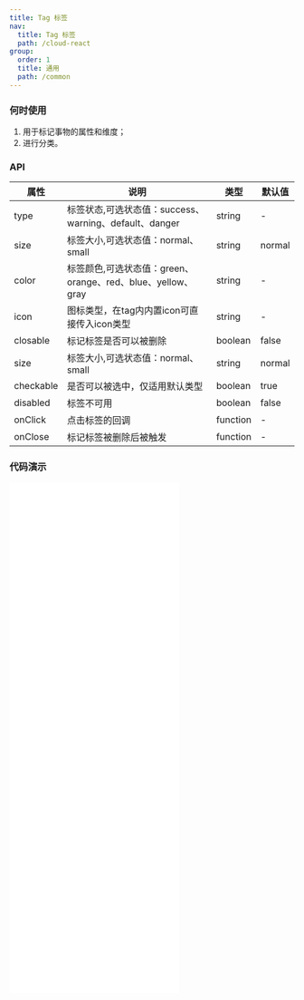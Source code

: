```yaml
---
title: Tag 标签
nav:
  title: Tag 标签
  path: /cloud-react
group:
  order: 1
  title: 通用
  path: /common
---
```


### 何时使用

1. 用于标记事物的属性和维度；
2. 进行分类。

### API

| 属性     | 说明                                                   | 类型     | 默认值 |
| -------- | ------------------------------------------------------ | -------- | ------ |
| type     | 标签状态,可选状态值：success、warning、default、danger | string   | -      |
| size     | 标签大小,可选状态值：normal、small                     | string   | normal      |
| color     | 标签颜色,可选状态值：green、orange、red、blue、yellow、gray  | string   | -      |
| icon     | 图标类型，在tag内内置icon可直接传入icon类型              | string   | -      |
| closable | 标记标签是否可以被删除                                 | boolean  | false  |
| size     | 标签大小,可选状态值：normal、small                     | string   | normal      |
| checkable | 是否可以被选中，仅适用默认类型                                  | boolean  | true  |
| disabled | 标签不可用                                             | boolean  | false  |
| onClick  | 点击标签的回调                                         | function | -      |
| onClose  | 标记标签被删除后被触发                                 | function | -      |

 ### 代码演示 

<embed src="@components/tag/demos/basic-tag.md" /> 

<embed src="@components/tag/demos/categories.md" /> 

<embed src="@components/tag/demos/closeable.md" /> 

<embed src="@components/tag/demos/state.md" /> 

<embed src="@components/tag/demos/color.md" /> 

<embed src="@components/tag/demos/size.md" /> 
